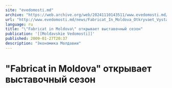 ```yaml
---
site: "evedomosti.md"
archive: "https://web.archive.org/web/20241110143511/www.evedomosti.md/news/Fabricat_In_Moldova_Otkryvaet_Vystavochnyi_Sezon"
url: "http://www.evedomosti.md/news/Fabricat_In_Moldova_Otkryvaet_Vystavochnyi_Sezon"
language: ru
title: "\"Fabricat in Moldova\" открывает выставочный сезон"
publication: '[[Moldavskie Vedomosti]]'
published: 2009-01-27T20:37
description: "Экономика Молдавии"
---
```


# "Fabricat in Moldova" открывает выставочный сезон

